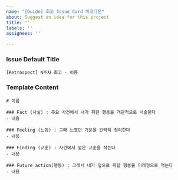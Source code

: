 ```yaml
---
name: "[Guide] 회고 Issue Card 마크다운"
about: Suggest an idea for this project
title: ''
labels: ''
assignees: ''

---
```


### Issue Default Title

```
[Retrospect] N주차 회고 - 이름
```

### Template Content
```
# 이름

### Fact (사실) : 주요 사건에서 내가 취한 행동을 객관적으로 서술한다
- 내용  

### Feeling (느낌) : 그때 느꼈던 기분을 간략히 정리한다
- 내용  

### Finding (교훈) : 사건에서 얻은 교훈을 적는다  
- 내용  

### Future action(행동) : 그래서 내가 앞으로 취할 행동을 미래형으로 적는다  
- 내용
```
